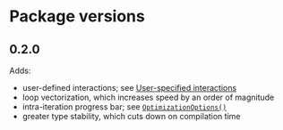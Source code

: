 # Package versions


## 0.2.0

Adds:

* user-defined interactions; see [User-specified interactions](@ref)
* loop vectorization, which increases speed by an order of magnitude
* intra-iteration progress bar; see [`OptimizationOptions()`](@ref)
* greater type stability, which cuts down on compilation time
